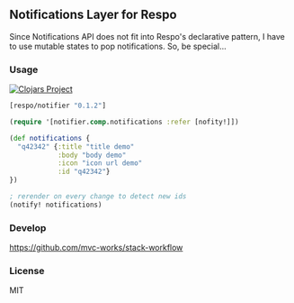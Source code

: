 
Notifications Layer for Respo
----

Since Notifications API does not fit into Respo's declarative pattern, I have to use mutable states to pop notifications. So, be special...

### Usage

[![Clojars Project](https://img.shields.io/clojars/v/respo/notifier.svg)](https://clojars.org/respo/notifier)

```clojure
[respo/notifier "0.1.2"]
```

```clojure
(require '[notifier.comp.notifications :refer [nofity!]])

(def notifications {
  "q42342" {:title "title demo"
            :body "body demo"
            :icon "icon url demo"
            :id "q42342"}
})

; rerender on every change to detect new ids
(notify! notifications)
```

### Develop

https://github.com/mvc-works/stack-workflow

### License

MIT

